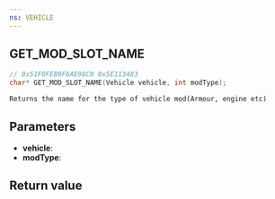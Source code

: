 ```yaml
---
ns: VEHICLE
---
```

## GET_MOD_SLOT_NAME

```c
// 0x51F0FEB9F6AE98C0 0x5E113483
char* GET_MOD_SLOT_NAME(Vehicle vehicle, int modType);
```

```
Returns the name for the type of vehicle mod(Armour, engine etc)
```

## Parameters
* **vehicle**: 
* **modType**: 

## Return value
